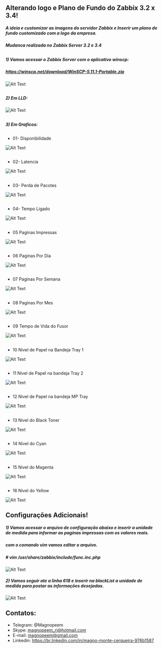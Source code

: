 

##                                      Alterando logo e Plano de Fundo do Zabbix 3.2 x 3.4!

##### A ideia e customizar as imagens do servidor Zabbix e Inserir um plano de fundo customizado com a logo da empresa.

##### Mudanca realizada no Zabbix Server 3.2 e 3.4


##
##### 1) Vamos acessar o Zabbix Server com o aplicativo winscp:

##### https://winscp.net/download/WinSCP-5.11.1-Portable.zip


![Alt Text](https://github.com/MagnoMonteCerqueira/Zabbix/blob/master/Zabbix_3.2/src/img/impressora-lld-dados-coletados.PNG)

##
##### 2) Em LLD:

![Alt Text](https://github.com/MagnoMonteCerqueira/Zabbix/blob/master/Zabbix_3.2/src/img/impressora-lld-dados-coletados-lld.PNG)

##
##### 3) Em Graficos:

##
* 01- Disponibilidade

![Alt Text](https://github.com/MagnoMonteCerqueira/Zabbix/blob/master/Zabbix_3.2/src/img/impressora-lld-dados-coletados-disponibilidade.PNG)

##
* 02- Latencia

![Alt Text](https://github.com/MagnoMonteCerqueira/Zabbix/blob/master/Zabbix_3.2/src/img/impressora-lld-dados-coletados-latencia.PNG)

##
* 03- Perda de Pacotes

![Alt Text](https://github.com/MagnoMonteCerqueira/Zabbix/blob/master/Zabbix_3.2/src/img/impressora-lld-dados-coletados-perda-de-pacote.PNG)

##
* 04- Tempo Ligado

![Alt Text](https://github.com/MagnoMonteCerqueira/Zabbix/blob/master/Zabbix_3.2/src/img/impressora-lld-dados-coletados-tempo-ligado.PNG)

##
* 05 Paginas Impressas

![Alt Text](https://github.com/MagnoMonteCerqueira/Zabbix/blob/master/Zabbix_3.2/src/img/impressora-lld-dados-coletados-paginas-impressas.PNG)

##
* 06 Paginas Por Dia

![Alt Text](https://github.com/MagnoMonteCerqueira/Zabbix/blob/master/Zabbix_3.2/src/img/impressora-lld-dados-coletados-paginas-por-dia.PNG)

##
* 07 Paginas Por Semana

![Alt Text](https://github.com/MagnoMonteCerqueira/Zabbix/blob/master/Zabbix_3.2/src/img/impressora-lld-dados-coletados-paginas-por-semana.PNG)

##
* 08 Paginas Por Mes

![Alt Text](https://github.com/MagnoMonteCerqueira/Zabbix/blob/master/Zabbix_3.2/src/img/impressora-lld-dados-coletados-paginas-por-mes.PNG)

##
* 09 Tempo de Vida do Fusor

![Alt Text](https://github.com/MagnoMonteCerqueira/Zabbix/blob/master/Zabbix_3.2/src/img/impressora-lld-dados-coletados-vida-do-fusor.PNG)

##
* 10 Nivel de Papel na Bandeja Tray 1

![Alt Text](https://github.com/MagnoMonteCerqueira/Zabbix/blob/master/Zabbix_3.2/src/img/impressora-lld-dados-coletados-bandeja-01.PNG)

##
* 11 Nivel de Papel na bandeja Tray 2

![Alt Text](https://github.com/MagnoMonteCerqueira/Zabbix/blob/master/Zabbix_3.2/src/img/impressora-lld-dados-coletados-bandeja-02.PNG)

##
* 12 Nivel de Papel na bandeja MP Tray

![Alt Text](https://github.com/MagnoMonteCerqueira/Zabbix/blob/master/Zabbix_3.2/src/img/impressora-lld-dados-coletados-mp-01.PNG)

##
* 13 Nivel do Black Toner

![Alt Text](https://github.com/MagnoMonteCerqueira/Zabbix/blob/master/Zabbix_3.2/src/img/impressora-lld-dados-coletados-toner-black.PNG)

##
* 14 Nivel do Cyan 

![Alt Text](https://github.com/MagnoMonteCerqueira/Zabbix/blob/master/Zabbix_3.2/src/img/impressora-lld-dados-coletados-toner-cyan.PNG)

##
* 15 Nivel do Magenta

![Alt Text](https://github.com/MagnoMonteCerqueira/Zabbix/blob/master/Zabbix_3.2/src/img/impressora-lld-dados-coletados-toner-magenta.PNG)

##
* 16 Nivel do Yellow

![Alt Text](https://github.com/MagnoMonteCerqueira/Zabbix/blob/master/Zabbix_3.2/src/img/impressora-lld-dados-coletados-toner-yellow.PNG)


## Configurações Adicionais!

##### 1) Vamos acessar o arquivo de configuração abaixo e inserir a unidade de medida para informar as paginas impressas com os valores reais.

##### com o comando vim vamos editar o arquivo.
##### # vim /usr/share/zabbix/include/func.inc.php

![Alt Text](https://github.com/MagnoMonteCerqueira/Zabbix/blob/master/Zabbix_3.2/src/img/impressora-lld-dados-editar-frontend.PNG)


##### 2) Vamos seguir ate a linha 618 e inserir na blackList a unidade de medida para postar as informações desejadas.

![Alt Text](https://github.com/MagnoMonteCerqueira/Zabbix/blob/master/Zabbix_3.2/src/img/impressora-lld-dados-editar-frontend-unidade.PNG)


##
## Contatos:


* Telegram: @Magnopeem
* Skype: magnopeem_rj@hotmail.com
* E-mail: magnopeem@gmail.com
* Linkedin: https://br.linkedin.com/in/magno-monte-cerqueira-976b1587






